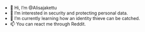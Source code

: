 - 👋 Hi, I’m @Alisajakettu
- 👀 I’m interested in security and protecting personal data.
- 🌱 I’m currently learning how an identity thieve can be catched.
- 📫 You can react me through Reddit.

<!---
Alisajakettu/Alisajakettu is a ✨ special ✨ repository because its `README.md` (this file) appears on your GitHub profile.
You can click the Preview link to take a look at your changes.
--->
